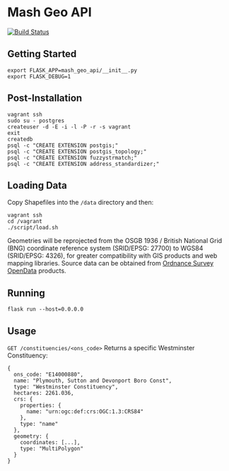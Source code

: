 # Mash Geo API
[![Build Status](https://travis-ci.org/MashSoftware/geo-api.svg?branch=develop)](https://travis-ci.org/MashSoftware/geo-api)

## Getting Started

```
export FLASK_APP=mash_geo_api/__init__.py
export FLASK_DEBUG=1
```

## Post-Installation

```
vagrant ssh
sudo su - postgres
createuser -d -E -i -l -P -r -s vagrant
exit
createdb
psql -c "CREATE EXTENSION postgis;"
psql -c "CREATE EXTENSION postgis_topology;"
psql -c "CREATE EXTENSION fuzzystrmatch;"
psql -c "CREATE EXTENSION address_standardizer;"

```

## Loading Data

Copy Shapefiles into the `/data` directory and then:

```
vagrant ssh
cd /vagrant
./script/load.sh
```

Geometries will be reprojected from the OSGB 1936 / British National Grid (BNG) coordinate reference system (SRID/EPSG: 27700) to WGS84 (SRID/EPSG: 4326), for greater compatibility with GIS products and web mapping libraries. Source data can be obtained from [Ordnance Survey OpenData](https://www.ordnancesurvey.co.uk/business-and-government/products/opendata-products-grid.html) products.

## Running

```
flask run --host=0.0.0.0
```

## Usage

`GET /constituencies/<ons_code>` Returns a specific Westminster Constituency:

```
{
  ons_code: "E14000880",
  name: "Plymouth, Sutton and Devonport Boro Const",
  type: "Westminster Constituency",
  hectares: 2261.036,
  crs: {
    properties: {
      name: "urn:ogc:def:crs:OGC:1.3:CRS84"
    },
    type: "name"
  },
  geometry: {
    coordinates: [...],
    type: "MultiPolygon"
  }
}
```
